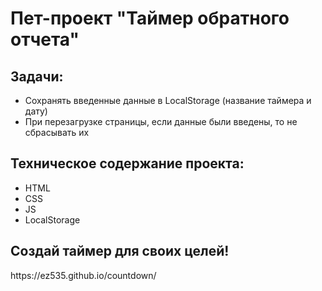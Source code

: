 <h1>Пет-проект "Таймер обратного отчета"</h1>
<h2>Задачи:</h2>
<ul>
  <li>Сохранять введенные данные в LocalStorage (название таймера и дату)</li>
  <li>При перезагрузке страницы, если данные были введены, то не сбрасывать их</li>
</ul>
<h2>Техническое содержание проекта:</h2>
<ul>
  <li>HTML</li>
  <li>CSS</li>
  <li>JS</li>
  <li>LocalStorage</li>
</ul>
<h2>Создай таймер для своих целей!</h2>
<a target="_blank">https://ez535.github.io/countdown/</a>
